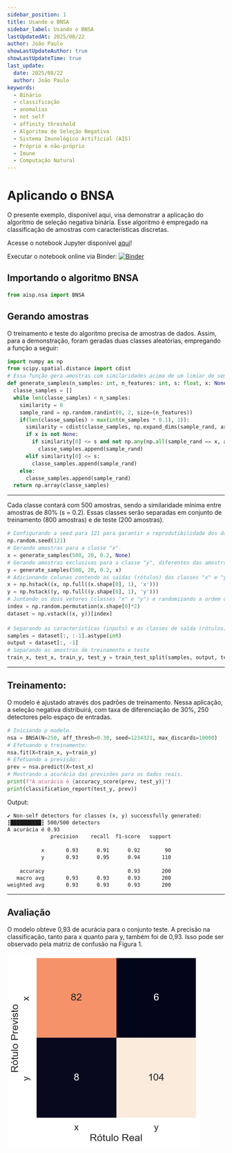 ```yaml
---
sidebar_position: 1
title: Usando o BNSA
sidebar_label: Usando o BNSA
lastUpdatedAt: 2025/08/22
author: João Paulo
showLastUpdateAuthor: true
showLastUpdateTime: true
last_update:
  date: 2025/08/22
  author: João Paulo
keywords:
  - Binário
  - classificação
  - anomalias
  - not self
  - affinity threshold
  - Algoritmo de Seleção Negativa
  - Sistema Imunológico Artificial (AIS)
  - Próprio e não-próprio
  - Imune
  - Computação Natural
---
```


# Aplicando o BNSA

O presente exemplo, disponível aqui, visa demonstrar a aplicação do algoritmo de seleção negativa binária. Esse algoritmo é empregado na classificação de amostras com características discretas. 


Acesse o notebook Jupyter disponível [aqui](https://github.com/AIS-Package/aisp/blob/main/examples/pt-br/classification/BNSA/example_with_randomly_generated_dataset-pt.ipynb)!


Executar o notebook online via Binder:  [![Binder](https://mybinder.org/badge_logo.svg)](https://mybinder.org/v2/gh/AIS-Package/aisp/HEAD?labpath=%2Fexamples%2Fpt-br%2Fclassification%2FBNSA%2Fexample_with_randomly_generated_dataset-pt.ipynb)

## Importando o algoritmo BNSA

```python
from aisp.nsa import BNSA
```

## Gerando amostras

O treinamento e teste do algoritmo precisa de amostras de dados. Assim, para a demonstração, foram geradas duas classes aleatórias, empregando a função a seguir:

```python
import numpy as np
from scipy.spatial.distance import cdist
# Essa função gera amostras com similaridades acima de um limiar de semelhança.
def generate_samples(n_samples: int, n_features: int, s: float, x: None):
  classe_samples = []
  while len(classe_samples) < n_samples:
    similarity = 0
    sample_rand = np.random.randint(0, 2, size=(n_features))
    if(len(classe_samples) > max(int(n_samples * 0.1), 1)):
      similarity = cdist(classe_samples, np.expand_dims(sample_rand, axis=0), metric='hamming')[0, :]
      if x is not None:
        if similarity[0] <= s and not np.any(np.all(sample_rand == x, axis=1)):
          classe_samples.append(sample_rand)
      elif similarity[0] <= s:
        classe_samples.append(sample_rand)
    else:
      classe_samples.append(sample_rand)
  return np.array(classe_samples)
```

---

Cada classe contará com 500 amostras, sendo a similaridade mínima entre amostras de 80% (s = 0.2). Essas classes serão separadas em conjunto de treinamento (800 amostras) e de teste (200 amostras). 

```python
# Configurando a seed para 121 para garantir a reprodutibilidade dos dados gerados.
np.random.seed(121)
# Gerando amostras para a classe "x".
x = generate_samples(500, 20, 0.2, None)
# Gerando amostras exclusivas para a classe "y", diferentes das amostras presentes na classe "x".
y = generate_samples(500, 20, 0.2, x)
# Adicionando colunas contendo as saídas (rótulos) das classes "x" e "y".
x = np.hstack((x, np.full((x.shape[0], 1), 'x')))
y = np.hstack((y, np.full((y.shape[0], 1), 'y')))
# Juntando os dois vetores (classes "x" e "y") e randomizando a ordem das amostras.
index = np.random.permutation(x.shape[0]*2)
dataset = np.vstack((x, y))[index]

# Separando as características (inputs) e as classes de saída (rótulos).
samples = dataset[:, :-1].astype(int)
output = dataset[:, -1]
# Separando as amostras de treinamento e teste
train_x, test_x, train_y, test_y = train_test_split(samples, output, test_size=0.2, random_state=1234321)

```

---

## Treinamento:

O modelo é ajustado através dos padrões de treinamento. Nessa aplicação, a seleção negativa distribuirá, com taxa de diferenciação de 30%, 250 detectores pelo espaço de entradas.

```python
# Iniciando p modelo.
nsa = BNSA(N=250, aff_thresh=0.30, seed=1234321, max_discards=10000)
# Efetuando o treinamento: 
nsa.fit(X=train_x, y=train_y)
# Efetuando a previsão:: 
prev = nsa.predict(X=test_x)
# Mostrando a acurácia das previsões para os dados reais.
print(f"A acurácia é {accuracy_score(prev, test_y)}")
print(classification_report(test_y, prev))
```

Output:
```
✔ Non-self detectors for classes (x, y) successfully generated:  ┇██████████┇ 500/500 detectors
A acurácia é 0.93
              precision    recall  f1-score   support

           x       0.93      0.91      0.92        90
           y       0.93      0.95      0.94       110

    accuracy                           0.93       200
   macro avg       0.93      0.93      0.93       200
weighted avg       0.93      0.93      0.93       200
```

---

## Avaliação
O modelo obteve 0,93 de acurácia para o conjunto teste. A precisão na classificação, tanto para x quanto para y, também foi de 0,93. Isso pode ser observado pela matriz de confusão na Figura 1.

![](../../assets/matrizBNSA.png)
